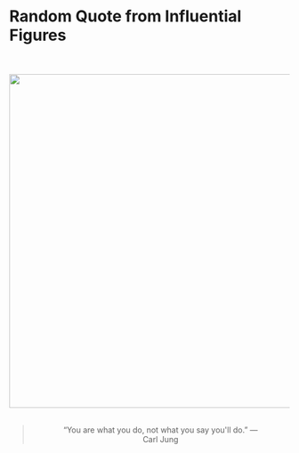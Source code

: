 # Random Quote from Influential Figures

<div align="center">
  <br>
  <br>
  <a href="https://en.wikipedia.org/wiki/Carl_Jung" title="Carl Jung - Wikipedia"><img src="https://upload.wikimedia.org/wikipedia/commons/thumb/5/5b/ETH-BIB-Jung%2C_Carl_Gustav_%281875-1961%29-Portrait-Portr_14163_%28cropped%29.tif/lossy-page1-1200px-ETH-BIB-Jung%2C_Carl_Gustav_%281875-1961%29-Portrait-Portr_14163_%28cropped%29.tif.jpg" width="600px"></a>
  <br>
  <br>
  <blockquote>&ldquo;You are what you do, not what you say you'll do.&rdquo; &mdash; <footer>Carl Jung</footer></blockquote>
</div>
  